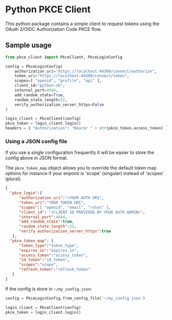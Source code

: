 # Python PKCE Client

This python package contains a simple client to request tokens using the OAuth 2/OIDC Authorization Code PKCE flow.

## Sample usage

```python
from pkce_client import PkceClient, PkceLoginConfig

config = PkceLoginConfig(
    authorization_uri="https://localhost:44300/connect/authorize",
    token_uri="https://localhost:44300/connect/token",
    scopes=[ "openid", "profile", "api" ],
    client_id="python-nb",
    internal_port=4444,
    add_random_state=True,
    random_state_length=32,
    verify_authorization_server_https=False
)

login_client = PkceClient(config)
pkce_token = login_client.login()
headers = { "Authorization": "Bearer " + str(pkce_token.access_token) }
```

### Using a JSON config file

If you use a single configuration frequently it will be easier to store the config above in JSON format.

The `pkce_token_map` object allows you to override the default token map options for instance if your enpoint is 'scope' (singular) instead of 'scopes' (plural).

```json
{
  "pkce_login":{
      "authorization_uri":"<YOUR AUTH URI",
      "token_uri":"YOUR TOKEN URI",
      "scopes":[ "openid", "email", "roles" ],
      "client_id": "<CLIENT ID PROVIDED BY YOUR AUTH ADMIN>",
      "internal_port":4444,
      "add_random_state":true,
      "random_state_length":32,
      "verify_authorization_server_https":true
   },
  "pkce_token_map": {
      "token_type":"token_type",
      "expires_in":"expires_in",
      "access_token":"access_token",
      "id_token":"id_token",
      "scopes":"scope",
      "refresh_token":"refresh_token"
   }
}
```

If the config is store in `~/my_config.json`:
```python
config = PkceLoginConfig.from_config_file('~/my_config.json')

login_client = PkceClient(config)
pkce_token = login_client.login()
```